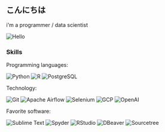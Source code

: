 ## こんにちは

i'm a programmer / data scientist

![Hello](https://tenor.com/cs/view/waving-gif-gif-1917843711824962302.gif)

### Skills

Programming languages:

![Python](https://img.shields.io/badge/Python-3776AB?logo=python&logoColor=white&style=for-the-badge)
![R](https://img.shields.io/badge/R-276DC3?logo=R&logoColor=white&style=for-the-badge)
![PostgreSQL](https://img.shields.io/badge/PostgreSQL-4169E1?logo=PostgreSQL&logoColor=white&style=for-the-badge)

Technology:

![Git](https://img.shields.io/badge/Git-F05032?logo=git&logoColor=white&style=for-the-badge)
![Apache Airflow](https://img.shields.io/badge/Apache%20Airflow-017CEE?logo=apacheairflow&logoColor=white&style=for-the-badge)
![Selenium](https://img.shields.io/badge/Selenium-43B02A?logo=selenium&logoColor=white&style=for-the-badge)
![GCP](https://img.shields.io/badge/GCP-4285F4?logo=googlecloud&logoColor=white&style=for-the-badge)
![OpenAI](https://img.shields.io/badge/OpenAI-412991?logo=openai&logoColor=white&style=for-the-badge)

Favorite software:

![Sublime Text](https://img.shields.io/badge/Sublime%20Text-FF9800?logo=sublimetext&logoColor=white&style=for-the-badge)
![Spyder](https://img.shields.io/badge/Spyder-8C0000?logo=spyderide&logoColor=white&style=for-the-badge)
![RStudio](https://img.shields.io/badge/RStudio-75AADB?logo=rstudioide&logoColor=white&style=for-the-badge)
![DBeaver](https://img.shields.io/badge/DBeaver-382923?logo=dbeaver&logoColor=white&style=for-the-badge)
![Sourcetree](https://img.shields.io/badge/Sourcetree-0052CC?logo=sourcetree&logoColor=white&style=for-the-badge)





